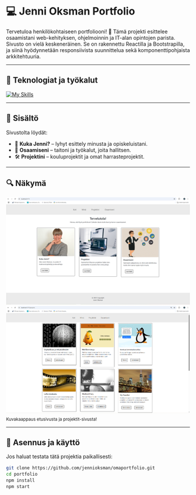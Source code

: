 # 💻 Jenni Oksman Portfolio

Tervetuloa henkilökohtaiseen portfoliooni! 👋 Tämä projekti esittelee osaamistani web-kehityksen, ohjelmoinnin ja IT-alan opintojen parista. Sivusto on vielä keskeneräinen. Se on rakennettu Reactilla ja Bootstrapilla, ja siinä hyödynnetään responsiivista suunnittelua sekä komponenttipohjaista arkkitehtuuria.

---

## 🧰 Teknologiat ja työkalut

[![My Skills](https://skillicons.dev/icons?i=react,js,css,bootstrap,git)](https://skillicons.dev)

---

## 📌 Sisältö

Sivustolta löydät:

- 🧍 **Kuka Jenni?** – lyhyt esittely minusta ja opiskeluistani.
- 🧠 **Osaamiseni** – taitoni ja työkalut, joita hallitsen.
- 🛠️ **Projektini** – kouluprojektit ja omat harrasteprojektit.

---

## 🔍 Näkymä

![Screenshot of the site](portfolio/src/assets/etusivu.png) 
![Screenshot of the site](portfolio/src/assets/projektisivu.png) 
<sub>Kuvakaappaus etusivusta ja projektit-sivusta!</sub>

---

## 🚀 Asennus ja käyttö

Jos haluat testata tätä projektia paikallisesti:

```bash
git clone https://github.com/jennioksman/omaportfolio.git
cd portfolio
npm install
npm start
